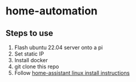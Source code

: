 # home-automation

## Steps to use
1. Flash ubuntu 22.04 server onto a pi
2. Set static IP
3. Install docker
4. git clone this repo
5. Follow [home-assistant linux install instructions](https://www.home-assistant.io/installation/linux)
